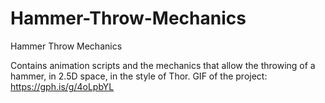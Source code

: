 # Hammer-Throw-Mechanics
Hammer Throw Mechanics

Contains animation scripts and the mechanics that allow the throwing of a hammer, in 2.5D space, in the style of Thor.
GIF of the project: https://gph.is/g/4oLpbYL
